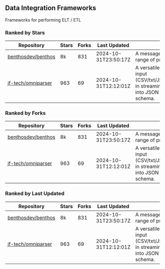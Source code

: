 ## Data Integration Frameworks

Frameworks for performing ELT / ETL

### Ranked by Stars

| Repository | Stars | Forks | Last Updated | Description | 
|------------|-------|-------|--------------|-------------|
| [benthosdev/benthos](https://github.com/benthosdev/benthos) | 8k | 831 | 2024-10-31T23:50:17Z |  A message streaming bridge between a range of protocols. |
| [jf-tech/omniparser](https://github.com/jf-tech/omniparser) | 963 | 69 | 2024-10-31T12:12:01Z |  A versatile ETL library that parses text input (CSV/txt/JSON/XML/EDI/X12/EDIFACT/etc) in streaming fashion and transforms data into JSON output using data-driven schema. |

### Ranked by Forks

| Repository | Stars | Forks | Last Updated | Description | 
|------------|-------|-------|--------------|-------------|
| [benthosdev/benthos](https://github.com/benthosdev/benthos) | 8k | 831 | 2024-10-31T23:50:17Z |  A message streaming bridge between a range of protocols. |
| [jf-tech/omniparser](https://github.com/jf-tech/omniparser) | 963 | 69 | 2024-10-31T12:12:01Z |  A versatile ETL library that parses text input (CSV/txt/JSON/XML/EDI/X12/EDIFACT/etc) in streaming fashion and transforms data into JSON output using data-driven schema. |

### Ranked by Last Updated

| Repository | Stars | Forks | Last Updated | Description | 
|------------|-------|-------|--------------|-------------|
| [benthosdev/benthos](https://github.com/benthosdev/benthos) | 8k | 831 | 2024-10-31T23:50:17Z |  A message streaming bridge between a range of protocols. |
| [jf-tech/omniparser](https://github.com/jf-tech/omniparser) | 963 | 69 | 2024-10-31T12:12:01Z |  A versatile ETL library that parses text input (CSV/txt/JSON/XML/EDI/X12/EDIFACT/etc) in streaming fashion and transforms data into JSON output using data-driven schema. |

